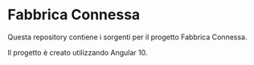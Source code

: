 # Fabbrica Connessa
Questa repository contiene i sorgenti per il progetto Fabbrica Connessa.  

Il progetto è creato utilizzando Angular 10.
